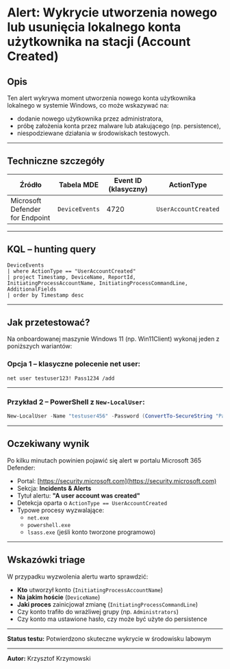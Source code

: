#  Alert: Wykrycie utworzenia nowego lub usunięcia lokalnego konta użytkownika na stacji (Account Created)

##  Opis

Ten alert wykrywa moment utworzenia nowego konta użytkownika lokalnego w systemie Windows, co może wskazywać na:

- dodanie nowego użytkownika przez administratora,
- próbę założenia konta przez malware lub atakującego (np. persistence),
- niespodziewane działania w środowiskach testowych.

---

## Techniczne szczegóły

| Źródło                           | Tabela MDE       | Event ID (klasyczny) | ActionType          |
|----------------------------------|------------------|-----------------------|---------------------|
| Microsoft Defender for Endpoint | `DeviceEvents`   | 4720                  | `UserAccountCreated`|

---


##  KQL – hunting query

```kql
DeviceEvents
| where ActionType == "UserAccountCreated"
| project Timestamp, DeviceName, ReportId, InitiatingProcessAccountName, InitiatingProcessCommandLine, AdditionalFields
| order by Timestamp desc
```

---

##  Jak przetestować?
Na onboardowanej maszynie Windows 11 (np. Win11Client) wykonaj jeden z poniższych wariantów:

### Opcja 1 – klasyczne polecenie net user:
```cmd.exe
net user testuser123! Pass1234 /add
```

---
###  Przykład 2 – PowerShell z `New-LocalUser`:

```powershell
New-LocalUser -Name "testuser456" -Password (ConvertTo-SecureString "Pass456!" -AsPlainText -Force)
```
---
##  Oczekiwany wynik

Po kilku minutach powinien pojawić się alert w portalu Microsoft 365 Defender:

- Portal: [https://security.microsoft.com](https://security.microsoft.com)
- Sekcja: **Incidents & Alerts**
- Tytuł alertu: **"A user account was created"**
- Detekcja oparta o `ActionType == UserAccountCreated`
- Typowe procesy wyzwalające:
  - `net.exe`
  - `powershell.exe`
  - `lsass.exe` (jeśli konto tworzone programowo)
---

##  Wskazówki triage

W przypadku wyzwolenia alertu warto sprawdzić:

-  **Kto** utworzył konto (`InitiatingProcessAccountName`)
-  **Na jakim hoście** (`DeviceName`)
-  **Jaki proces** zainicjował zmianę (`InitiatingProcessCommandLine`)
-  Czy konto trafiło do wrażliwej grupy (np. `Administrators`)
-  Czy konto ma ustawione hasło, czy może być użyte do persistence

---

**Status testu:**  Potwierdzono skuteczne wykrycie w środowisku labowym

---
**Autor:** Krzysztof Krzymowski

<!--
Tactics: Persistence, Privilege Escalation
Technique ID: T1136.001
Technique Name: Create Account: Local Account
Status: Tested
-->